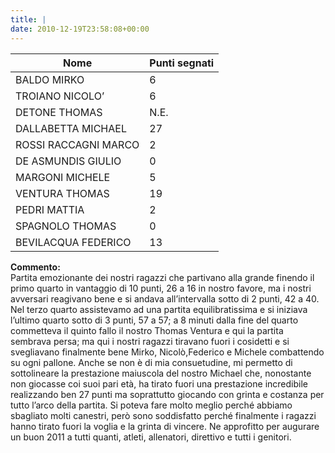 ```yaml
---
title: |
date: 2010-12-19T23:58:08+00:00
---
```

| **Nome** | **Punti segnati** |
| -------- | ----------------- |
| BALDO MIRKO | 6 |
| TROIANO NICOLO’ | 6 |
| DETONE THOMAS | N.E. |
| DALLABETTA MICHAEL | 27 |
| ROSSI RACCAGNI MARCO | 2 |
| DE ASMUNDIS GIULIO | 0 |
| MARGONI MICHELE | 5 |
| VENTURA THOMAS | 19 |
| PEDRI MATTIA | 2 |
| SPAGNOLO THOMAS | 0 |
| BEVILACQUA FEDERICO | 13 |

**Commento:**  
Partita emozionante dei nostri ragazzi che partivano alla grande finendo il primo quarto in vantaggio di 10 punti, 26 a 16 in nostro favore, ma i nostri avversari reagivano bene e si andava all’intervalla sotto di 2 punti, 42 a 40. Nel terzo quarto assistevamo ad una partita equilibratissima e si iniziava l’ultimo quarto sotto di 3 punti, 57 a 57; a 8 minuti dalla fine del quarto commetteva il quinto fallo il nostro Thomas Ventura e qui la partita sembrava persa; ma qui i nostri ragazzi tiravano fuori i cosidetti e si svegliavano finalmente bene Mirko, Nicolò,Federico e Michele combattendo su ogni pallone. Anche se non è di mia consuetudine, mi permetto di sottolineare la prestazione maiuscola del nostro Michael che, nonostante non giocasse coi suoi pari età, ha tirato fuori una prestazione incredibile realizzando ben 27 punti ma soprattutto giocando con grinta e costanza per tutto l’arco della partita. Si poteva fare molto meglio perché abbiamo sbagliato molti canestri, però sono soddisfatto perché finalmente i ragazzi hanno tirato fuori la voglia e la grinta di vincere. Ne approfitto per augurare un buon 2011 a tutti quanti, atleti, allenatori, direttivo e tutti i genitori.
